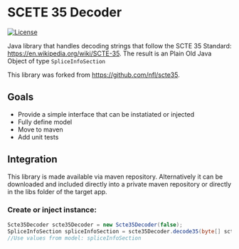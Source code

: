 # SCETE 35 Decoder

[![License](https://img.shields.io/github/license/mashape/apistatus.svg)](https://github.com/nfl/scte35/blob/master/LICENSE)

Java library that handles decoding strings that follow the SCTE 35 Standard: https://en.wikipedia.org/wiki/SCTE-35. The result is an Plain Old Java Object of type `SpliceInfoSection`

This library was forked from https://github.com/nfl/scte35. 

## Goals
* Provide a simple interface that can be instatiated or injected
* Fully define model
* Move to maven
* Add unit tests

## Integration
This library is made available via maven repository. Alternatively it can be downloaded and included directly into a private maven repository or directly in the libs folder of the target app.

### Create or inject instance:
```java
Scte35Decoder scte35Decoder = new Scte35Decoder(false);
SpliceInfoSection spliceInfoSection = scte35Decoder.decode35(byte[] scte35data);
//Use values from model: spliceInfoSection
```